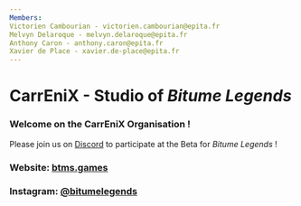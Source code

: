 ```yaml
---
Members:
Victorien Cambourian - victorien.cambourian@epita.fr
Melvyn Delaroque - melvyn.delaroque@epita.fr
Anthony Caron - anthony.caron@epita.fr
Xavier de Place - xavier.de-place@epita.fr
---
```


# CarrEniX - Studio of *Bitume Legends*

### Welcome on the CarrEniX Organisation !

Please join us on <a href="https://discord.gg/S4pEFqW655" target="_blank">Discord</a> to participate at the Beta for *Bitume Legends* !

### Website: <a href="https://btms.games" target="_blank">btms.games</a>

### Instagram: <a href="https://www.instagram.com/bitumelegends" target="_blank">@bitumelegends</a>
